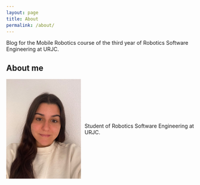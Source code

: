 ```yaml
---
layout: page
title: About
permalink: /about/
---
```


Blog for the Mobile Robotics course of the third year of Robotics Software Engineering at URJC.

## About me


<div style="display: flex; align-items: center; justify-content: center;">
  <img src="/assets/images/Me.jpeg" alt="Descripción de la imagen" style="width: 200px; margin-right: 10px;">
  <p style="margin: 0;">Student of Robotics Software Engineering at URJC.</p>
</div>
